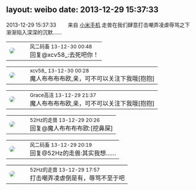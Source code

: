 layout: weibo
date: 2013-12-29 15:37:33
---
<meta name="referrer" content="no-referrer" />

2013-12-29 15:37:33  &nbsp;&nbsp;&nbsp;&nbsp;&nbsp;&nbsp; 来自 <a href="http://app.weibo.com/t/feed/22zMnn" rel="nofollow">小米手机</a>
走兽在我们肆意打击嘲弄凌虐辱骂之下渐渐陷入深深的沉默…… ​​​

<table style="width: 100%;">
  <tr>
    <td style="width: 40px;"><img style="border-radius:50%" src="https://tva3.sinaimg.cn/crop.0.0.639.639.50/6d2a6003jw8f3idy69w2gj20hs0hrt9g.jpg?KID=imgbed,tva&Expires=1624465180&ssig=WAEZXx5r6a"></td>
    <td colspan="2"><small>风二码畜 13-12-30 00:48</small><br/>回复@xcv58_:去死吧你！</td>
  </tr>
</table>

<table style="width: 100%;">
  <tr>
    <td style="width: 40px;"><img style="border-radius:50%" src="https://tva3.sinaimg.cn/crop.0.0.1242.1242.50/801f7e9ajw8f3peekcgoqj20yi0yidg9.jpg?KID=imgbed,tva&Expires=1624465180&ssig=CiqJRkGvtr"></td>
    <td colspan="2"><small>xcv58_ 13-12-30 00:28</small><br/>魔人布布布布欧,亲，可不可以关注下我哦[抱抱]</td>
  </tr>
</table>

<table style="width: 100%;">
  <tr>
    <td style="width: 40px;"><img style="border-radius:50%" src="https://tva1.sinaimg.cn/crop.0.0.200.200.50/e1fbc053jw1eb8uz3spocj205k05kaa4.jpg?KID=imgbed,tva&Expires=1624465180&ssig=zxuFeudLcO"></td>
    <td colspan="2"><small>Grace高洁 13-12-29 21:37</small><br/>魔人布布布布欧,亲，可不可以关注下我哦[抱抱]</td>
  </tr>
</table>

<table style="width: 100%;">
  <tr>
    <td style="width: 40px;"><img style="border-radius:50%" src="https://tva4.sinaimg.cn/crop.0.0.180.180.50/8beaf773jw1e8qgp5bmzyj2050050aa8.jpg?KID=imgbed,tva&Expires=1624465180&ssig=PT2rzA2pdo"></td>
    <td colspan="2"><small>52Hz的走兽 13-12-29 20:26</small><br/>回复@魔人布布布布欧:[挖鼻屎]</td>
  </tr>
</table>

<table style="width: 100%;">
  <tr>
    <td style="width: 40px;"><img style="border-radius:50%" src="https://tva3.sinaimg.cn/crop.0.0.639.639.50/6d2a6003jw8f3idy69w2gj20hs0hrt9g.jpg?KID=imgbed,tva&Expires=1624465180&ssig=WAEZXx5r6a"></td>
    <td colspan="2"><small>风二码畜 13-12-29 20:19</small><br/>回复@52Hz的走兽:其实我想……</td>
  </tr>
</table>

<table style="width: 100%;">
  <tr>
    <td style="width: 40px;"><img style="border-radius:50%" src="https://tva4.sinaimg.cn/crop.0.0.180.180.50/8beaf773jw1e8qgp5bmzyj2050050aa8.jpg?KID=imgbed,tva&Expires=1624465180&ssig=PT2rzA2pdo"></td>
    <td colspan="2"><small>52Hz的走兽 13-12-29 17:57</small><br/>打击嘲弄凌虐倒是有，辱骂不至于吧</td>
  </tr>
</table>

